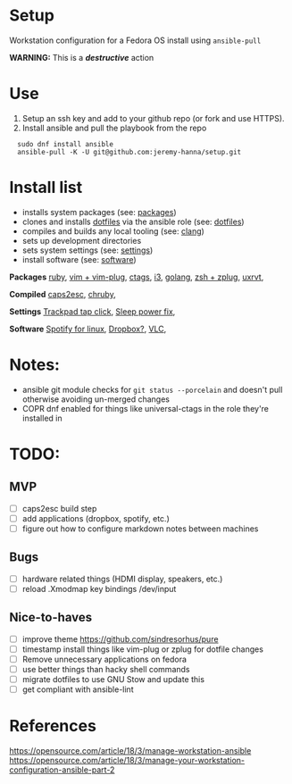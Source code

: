 # Setup
Workstation configuration for a Fedora OS install using `ansible-pull`

**WARNING:** This is a **_destructive_** action

# Use

  1. Setup an ssh key and add to your github repo (or fork and use HTTPS).
  2. Install ansible and pull the playbook from the repo

```
  sudo dnf install ansible
  ansible-pull -K -U git@github.com:jeremy-hanna/setup.git
```

# Install list

  - installs system packages (see: [packages]())
  - clones and installs [dotfiles]() via the ansible role (see: [dotfiles]())
  - compiles and builds any local tooling (see: [clang]())
  - sets up development directories
  - sets system settings (see: [settings]())
  - install software (see: [software]())


**Packages**
[ruby](https://www.ruby-lang.org/en/documentation/installation/#yum),
[vim + vim-plug](),
[ctags](https://docs.ctags.io/en/latest/),
[i3](https://fedoramagazine.org/getting-started-i3-window-manager/),
[golang](https://developer.fedoraproject.org/tech/languages/go/go-installation.html#go-installation),
[zsh + zplug](),
[uxrvt](),


**Compiled**
[caps2esc](https://gitlab.com/interception/linux/plugins/caps2esc),
[chruby](https://github.com/postmodern/chruby#setupsh),


**Settings**
[Trackpad tap click](https://cravencode.com/post/essentials/enable-tap-to-click-in-i3wm/),
[Sleep power fix](),


**Software**
[Spotify for linux](),
[Dropbox?](),
[VLC](),


# Notes:
- ansible git module checks for `git status --porcelain` and doesn't pull otherwise avoiding un-merged changes
- COPR dnf enabled for things like universal-ctags in the role they're installed in

# TODO:
## MVP
- [ ] caps2esc build step
- [ ] add applications (dropbox, spotify, etc.)
- [ ] figure out how to configure markdown notes between machines

## Bugs
- [ ] hardware related things (HDMI display, speakers, etc.)
- [ ] reload .Xmodmap key bindings /dev/input

## Nice-to-haves
- [ ] improve theme https://github.com/sindresorhus/pure
- [ ] timestamp install things like vim-plug or zplug for dotfile changes
- [ ] Remove unnecessary applications on fedora
- [ ] use better things than hacky shell commands
- [ ] migrate dotfiles to use GNU Stow and update this
- [ ] get compliant with ansible-lint

# References
https://opensource.com/article/18/3/manage-workstation-ansible
https://opensource.com/article/18/3/manage-your-workstation-configuration-ansible-part-2
